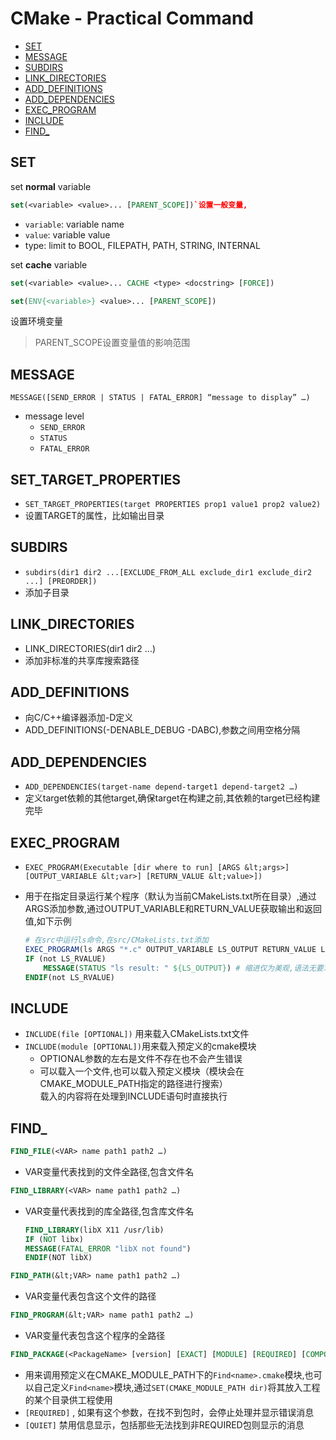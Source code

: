 # CMake - Practical Command

* [SET](#set)
* [MESSAGE](#message)
* [SUBDIRS](#subdirs)
* [LINK_DIRECTORIES](#link_directories)
* [ADD_DEFINITIONS](#add_definitions)
* [ADD_DEPENDENCIES](#add_dependencies)
* [EXEC_PROGRAM](#exec_program)
* [INCLUDE](#include)
* [FIND_](#find_)

## SET

set **normal** variable

```cmake
set(<variable> <value>... [PARENT_SCOPE])`设置一般变量, 
```

- `variable`: variable name
- `value`: variable value
- type: limit to BOOL, FILEPATH, PATH, STRING, INTERNAL

set **cache** variable

```cmake
set(<variable> <value>... CACHE <type> <docstring> [FORCE])
```


```cmake
set(ENV{<variable>} <value>... [PARENT_SCOPE])
```

设置环境变量

> PARENT_SCOPE设置变量值的影响范围

## MESSAGE

`MESSAGE([SEND_ERROR | STATUS | FATAL_ERROR] “message to display” …)`

- message level
  - `SEND_ERROR`
  - `STATUS`
  - `FATAL_ERROR`

 ## SET_TARGET_PROPERTIES 
 
- `SET_TARGET_PROPERTIES(target PROPERTIES prop1 value1 prop2 value2)`
- 设置TARGET的属性，比如输出目录

## SUBDIRS

- `subdirs(dir1 dir2 ...[EXCLUDE_FROM_ALL exclude_dir1 exclude_dir2 ...] [PREORDER])`
- 添加子目录        
        
  
## LINK_DIRECTORIES

- LINK_DIRECTORIES(dir1 dir2 …)
- 添加非标准的共享库搜索路径
  
## ADD_DEFINITIONS

- 向C/C++编译器添加-D定义
- ADD_DEFINITIONS(-DENABLE_DEBUG -DABC),参数之间用空格分隔
  
## ADD_DEPENDENCIES

- `ADD_DEPENDENCIES(target-name depend-target1 depend-target2 …)`
- 定义target依赖的其他target,确保target在构建之前,其依赖的target已经构建完毕
  
## EXEC_PROGRAM

- `EXEC_PROGRAM(Executable [dir where to run] [ARGS &lt;args>][OUTPUT_VARIABLE &lt;var>] [RETURN_VALUE &lt;value>])`
- 用于在指定目录运行某个程序（默认为当前CMakeLists.txt所在目录）,通过ARGS添加参数,通过OUTPUT_VARIABLE和RETURN_VALUE获取输出和返回值,如下示例

    ```cmake
    # 在src中运行ls命令,在src/CMakeLists.txt添加
    EXEC_PROGRAM(ls ARGS "*.c" OUTPUT_VARIABLE LS_OUTPUT RETURN_VALUE LS_RVALUE)
    IF (not LS_RVALUE)
        MESSAGE(STATUS "ls result: " ${LS_OUTPUT}) # 缩进仅为美观,语法无要求
    ENDIF(not LS_RVALUE)
    ```

## INCLUDE

- `INCLUDE(file [OPTIONAL])` 用来载入CMakeLists.txt文件
- `INCLUDE(module [OPTIONAL])`用来载入预定义的cmake模块
  - OPTIONAL参数的左右是文件不存在也不会产生错误
  - 可以载入一个文件,也可以载入预定义模块（模块会在CMAKE_MODULE_PATH指定的路径进行搜索）  
    载入的内容将在处理到INCLUDE语句时直接执行
    
## FIND_

```cmake
FIND_FILE(<VAR> name path1 path2 …)
```

- VAR变量代表找到的文件全路径,包含文件名

```cmake
FIND_LIBRARY(<VAR> name path1 path2 …)
```

- VAR变量代表找到的库全路径,包含库文件名

  ```cmake
  FIND_LIBRARY(libX X11 /usr/lib)
  IF (NOT libx)
  MESSAGE(FATAL_ERROR "libX not found")
  ENDIF(NOT libX)
  ```

```cmake
FIND_PATH(&lt;VAR> name path1 path2 …)
```

- VAR变量代表包含这个文件的路径

```cmake
FIND_PROGRAM(&lt;VAR> name path1 path2 …)
```

- VAR变量代表包含这个程序的全路径

```cmake
FIND_PACKAGE(<PackageName> [version] [EXACT] [MODULE] [REQUIRED] [COMPONENTS] [componets …]])
```

- 用来调用预定义在CMAKE_MODULE_PATH下的`Find<name>.cmake`模块,也可以自己定义`Find<name>`模块,通过`SET(CMAKE_MODULE_PATH dir)`将其放入工程的某个目录供工程使用
- `[REQUIRED]` , 如果有这个参数，在找不到包时，会停止处理并显示错误消息
- `[QUIET]` 禁用信息显示，包括那些无法找到非REQUIRED包则显示的消息
